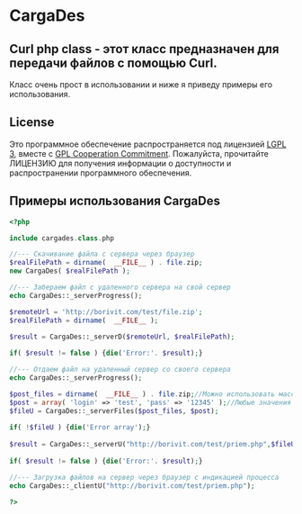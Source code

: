 # CargaDes
## Curl php class - этот класс предназначен для передачи файлов с помощью Curl.
Класс очень прост в использовании и ниже я приведу примеры его использования.

## License
Это программное обеспечение распространяется под лицензией [LGPL 3](http://www.gnu.org/licenses/gpl-3.0.html), вместе с [GPL Cooperation Commitment](https://gplcc.github.io/gplcc/). Пожалуйста, прочитайте ЛИЦЕНЗИЮ для получения информации о доступности и распространении программного обеспечения.

## Примеры использования CargaDes
```php
<?php

include cargades.class.php

//--- Скачивание файла с сервера через браузер
$realFilePath = dirname(  __FILE__ ) . file.zip;
new CargaDes( $realFilePath );

//--- Забераем файл с удаленного сервера на свой сервер
echo CargaDes::_serverProgress();

$remoteUrl = 'http://borivit.com/test/file.zip';
$realFilePath = dirname(  __FILE__ );

$result = CargaDes::_serverD($remoteUrl, $realFilePath);
	
if( $result != false ) {die('Error:'. $result);}

//--- Отдаем файл на удаленный сервер со своего сервера
echo CargaDes::_serverProgress();

$post_files = dirname(  __FILE__ ) . file.zip;//Можно использовать массив файлов
$post = array( 'login' => 'test', 'pass' => '12345' );//Любые значения которые вы хотите передать на сервер
$fileU = CargaDes::_serverFiles($post_files, $post);
	
if( !$fileU ) {die('Error array');}
	
$result = CargaDes::_serverU("http://borivit.com/test/priem.php",$fileU);
	
if( $result != false ) {die('Error:'. $result);}

//--- Загрузка файлов на сервер через браузер с индикацией процесса
echo CargaDes::_clientU("http://borivit.com/test/priem.php");

?>
```
